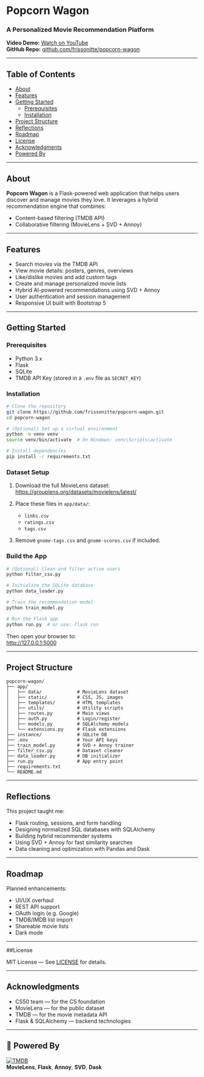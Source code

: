 #  Popcorn Wagon

###  A Personalized Movie Recommendation Platform

 **Video Demo:** [Watch on YouTube](https://youtu.be/GBsyBuIxiC8)  
 **GitHub Repo:** [github.com/frissonitte/popcorn-wagon](https://github.com/frissonitte/popcorn-wagon)

---

##  Table of Contents

-   [About](#about)
-   [Features](#features)
-   [Getting Started](#getting-started)
    -   [Prerequisites](#prerequisites)
    -   [Installation](#installation)
-   [Project Structure](#project-structure)
-   [Reflections](#reflections)
-   [Roadmap](#roadmap)
-   [License](#license)
-   [Acknowledgments](#acknowledgments)
-   [Powered By](#powered-by)

---

##  About

**Popcorn Wagon** is a Flask-powered web application that helps users discover and manage movies they love. It leverages a hybrid recommendation engine that combines:

-    Content-based filtering (TMDB API)
-    Collaborative filtering (MovieLens + SVD + Annoy)


---

##  Features

-    Search movies via the TMDB API
-    View movie details: posters, genres, overviews
-    Like/dislike movies and add custom tags
-    Create and manage personalized movie lists
-    Hybrid AI-powered recommendations using SVD + Annoy
-    User authentication and session management
-    Responsive UI built with Bootstrap 5

---

## Getting Started

### Prerequisites

-   Python 3.x
-   Flask
-   SQLite
-   TMDB API Key (stored in a `.env` file as `SECRET_KEY`)

### Installation

```bash
# Clone the repository
git clone https://github.com/frissonitte/popcorn-wagon.git
cd popcorn-wagon

# (Optional) Set up a virtual environment
python -m venv venv
source venv/bin/activate  # On Windows: venv\Scripts\activate

# Install dependencies
pip install -r requirements.txt
```

### Dataset Setup

1. Download the full MovieLens dataset:  
   https://grouplens.org/datasets/movielens/latest/

2. Place these files in `app/data/`:

    - `links.csv`
    - `ratings.csv`
    - `tags.csv`

3. Remove `gnome-tags.csv` and `gnome-scores.csv` if included.

### Build the App

```bash
# (Optional) Clean and filter active users
python filter_csv.py

# Initialize the SQLite database
python data_loader.py

# Train the recommendation model
python train_model.py

# Run the Flask app
python run.py  # or use: flask run
```

Then open your browser to:  
http://127.0.0.1:5000

---

## Project Structure

```
popcorn-wagon/
├── app/
│   ├── data/             # MovieLens dataset
│   ├── static/           # CSS, JS, images
│   ├── templates/        # HTML templates
│   ├── utils/            # Utility scripts
│   ├── routes.py         # Main views
│   ├── auth.py           # Login/register
│   ├── models.py         # SQLAlchemy models
│   └── extensions.py     # Flask extensions
├── instance/             # SQLite DB
├── .env                  # Your API keys
├── train_model.py        # SVD + Annoy trainer
├── filter_csv.py         # Dataset cleaner
├── data_loader.py        # DB initializer
├── run.py                # App entry point
├── requirements.txt
└── README.md
```

---

## Reflections

This project taught me:

-   Flask routing, sessions, and form handling
-   Designing normalized SQL databases with SQLAlchemy
-   Building hybrid recommender systems
-   Using SVD + Annoy for fast similarity searches
-   Data cleaning and optimization with Pandas and Dask

---

## Roadmap

Planned enhancements:

-   UI/UX overhaul
-   REST API support
-   OAuth login (e.g. Google)
-   TMDB/IMDB list import
-   Shareable movie lists
-   Dark mode

---

##License

MIT License — See [LICENSE](LICENSE) for details.

---

## Acknowledgments

-   CS50 team — for the CS foundation
-   MovieLens — for the public dataset
-   TMDB — for the movie metadata API
-   Flask & SQLAlchemy — backend technologies

---

## 🔌 Powered By

[![TMDB](https://www.themoviedb.org/assets/2/v4/logos/v2/blue_square_2-d537fb228cf3ded904ef09b136fe3fec72548ebc1fea3fbbd1ad9e36364db38b.svg)](https://www.themoviedb.org/)  
**MovieLens**, **Flask**, **Annoy**, **SVD**, **Dask**
